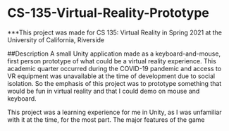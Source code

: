 # CS-135-Virtual-Reality-Prototype
***This project was made for CS 135: Virtual Reality in Spring 2021 at the University of California, Riverside

##Description
A small Unity application made as a keyboard-and-mouse, first person prototype of what could be a virtual reality experience. This academic quarter occurred during the COVID-19 pandemic and access to VR equipment was unavailable at the time of development due to social isolation. So the emphasis of this project was to prototype something that would be fun in virtual reality and that I could demo on mouse and keyboard.

This project was a learning experience for me in Unity, as I was unfamiliar with it at the time, for the most part. The major features of the game 
